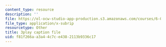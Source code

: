 ```yaml
---
content_type: resource
description: ''
file: https://ol-ocw-studio-app-production.s3.amazonaws.com/courses/6-004-computation-structures-spring-2017/f81f266aa3a44c7ce4382113b9336c17_0Q6kYWnhaks.srt
file_type: application/x-subrip
resourcetype: Other
title: 3play caption file
uid: f81f266a-a3a4-4c7c-e438-2113b9336c17
---
```

